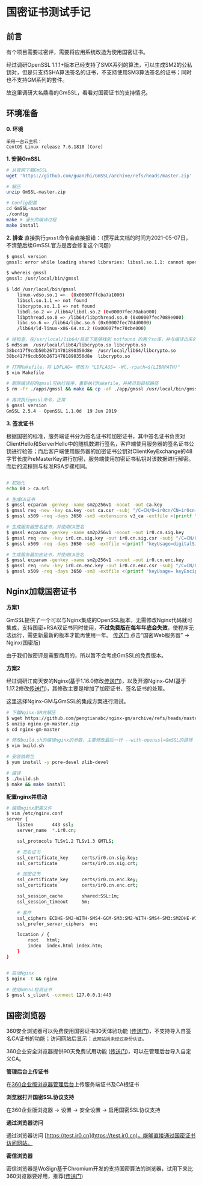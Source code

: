 # 国密证书测试手记


## 前言

有个项目需要过密评，需要将应用系统改造为使用国密证书。

经过调研OpenSSL 1.1.1+版本已经支持了SMX系列的算法，可以生成SM2的公私钥对，但是只支持SHA算法签名的证书，不支持使用SM3算法签名的证书；同时也不支持GM系列的套件。

故这里调研大名鼎鼎的GmSSL，看看对国密证书的支持情况。

## 环境准备

**0. 环境**
```
采用一台云主机： 
CentOS Linux release 7.6.1810 (Core) 
```

**1. 安装GmSSL**

```bash
# 从官网下载GmSSL
wget 'https://github.com/guanzhi/GmSSL/archive/refs/heads/master.zip' -O GmSSL-master.zip

# 解压
unzip GmSSL-master.zip

# Config配置
cd GmSSL-master
./config
make # 漫长的编译过程
make install
```

**2. 排查**
直接执行`gmssl`命令会直接报错：（撰写此文档的时间为2021-05-07日，不清楚后续GmSSL官方是否会修复这个问题）
```bash 
$ gmssl version 
gmssl: error while loading shared libraries: libssl.so.1.1: cannot open shared object file: No such file or directory

$ whereis gmssl
gmssl: /usr/local/bin/gmssl

$ ldd /usr/local/bin/gmssl 
	linux-vdso.so.1 =>  (0x00007ffcba7a1000)
	libssl.so.1.1 => not found
	libcrypto.so.1.1 => not found
	libdl.so.2 => /lib64/libdl.so.2 (0x00007fec70aba000)
	libpthread.so.0 => /lib64/libpthread.so.0 (0x00007fec7089e000)
	libc.so.6 => /lib64/libc.so.6 (0x00007fec704d0000)
	/lib64/ld-linux-x86-64.so.2 (0x00007fec70cbe000)

# 经检查，在/usr/local/lib64/目录下能够找到 notfound 的两个so库，并与编译出来的库做对比，MD5是一致的。
$ md5sum  /usr/local/lib64/libcrypto.so libcrypto.so
38bc417f9cdb50b26714781890350d8e  /usr/local/lib64/libcrypto.so
38bc417f9cdb50b26714781890350d8e  libcrypto.so

# 打开Makefile，将 LDFLAG= 修改为 "LDFLAGS= -Wl,-rpath=$(LIBRPATH)"
$ vim Makefile

# 删除编译好的gmssl可执行程序，重新执行Makefile，并拷贝到目标路径
$ rm -fr ./apps/gmssl && make && cp -af ./app/gmssl /usr/local/bin/gmssl

# 再次执行gmssl命令，正常
$ gmssl version
GmSSL 2.5.4 - OpenSSL 1.1.0d  19 Jun 2019


```

**3. 签发证书**

根据国密的标准，服务端证书分为签名证书和加密证书，其中签名证书负责对ClientHello和ServerHello中的随机数进行签名，客户端使用服务器的签名证书公钥进行验签；而后客户端使用服务器的加密证书公钥对ClientKeyExchange的48字节长度PreMasterKey进行加密，服务端使用加密证书私钥对该数据进行解密。而后的流程则与标准RSA步骤相同。

```bash

# 初始化
echo 00 > ca.srl

# 生成CA证书
$ gmssl ecparam -genkey -name sm2p256v1 -noout -out ca.key
$ gmssl req -new -key ca.key -out ca.csr -subj "/C=CN/O=ir0cn/CN=ir0cn-CA"
$ gmssl x509 -req -days 3650 -sm3 -extensions v3_ca -extfile <(printf "[v3_ca]\nbasicConstraints = CA:TRUE\n") -in ca.csr -signkey ca.key -out ca.crt

# 生成服务器签名证书，并使用CA签名
$ gmssl ecparam -genkey -name sm2p256v1 -noout -out ir0.cn.sig.key
$ gmssl req -new -key ir0.cn.sig.key -out ir0.cn.sig.csr -subj "/C=CN/O=ir0cn/CN=*.ir0.cn"
$ gmssl x509 -req -days 3650 -sm3 -extfile <(printf "keyUsage=digitalSignature,nonRepudiation\nsubjectAltName=DNS:api.ir0.cn,DNS:console.ir0.cn") -in ir0.cn.sig.csr -CA ca.crt -CAkey ca.key -out ir0.cn.sig.crt

# 生成服务器加密证书，并使用CA签名
$ gmssl ecparam -genkey -name sm2p256v1 -noout -out ir0.cn.enc.key
$ gmssl req -new -key ir0.cn.enc.key -out ir0.cn.enc.csr -subj "/C=CN/O=ir0cn/CN=*.ir0.cn"
$ gmssl x509 -req -days 3650 -sm3 -extfile <(printf "keyUsage= keyEncipherment,dataEncipherment,keyAgreement\nsubjectAltName=DNS:api.ir0.cn,DNS:console.ir0.cn") -in ir0.cn.enc.csr -CA ca.crt -CAkey ca.key -out ir0.cn.enc.crt

```


## Nginx加载国密证书

**方案1**

GmSSL提供了一个可以与Nginx集成的OpenSSL版本，无需修改Nginx代码就可集成，支持国密+RSA双证书同时使用，**不过免费版在每年年底会失效**，使程序无法运行，需更新最新的版本才能再使用一年。
[传送门](https://www.gmssl.cn/gmssl/index.jsp) 点击“国密Web服务器” -> Nginx(国密版)

由于我们做密评是需要商用的，所以暂不会考虑GmSSL的免费版本。

**方案2**

经过调研江南天安的Nginx(基于1.16.0修改[传送门](https://github.com/jntass/Nginx_Tassl))，以及开源Nginx-GM(基于1.17.2修改[传送门](https://github.com/pengtianabc/nginx-gm))，其修改主要是增加了加密证书、签名证书的处理。

这里选择Nginx-GM与GmSSL的集成方案进行测试。

```bash
# 下载Nginx-GM并解压
$ wget https://github.com/pengtianabc/nginx-gm/archive/refs/heads/master.zip -O nginx-gm-master.zip
$ unzip nginx-gm-master.zip
$ cd nginx-gm-master

# 修改build.sh的编译nginx的参数，主要修改最后一行 --with-openssl=GmSSL的路径
$ vim build.sh

# 安装依赖包
$ yum install -y pcre-devel zlib-devel

# 编译
$ ./build.sh
$ make && make install

```

**配置nginx并启动**

```bash
# 编辑nginx配置文件
$ vim /etc/nginx.conf
server {
    listen       443 ssl;
    server_name  *.ir0.cn;

    ssl_protocols TLSv1.2 TLSv1.3 GMTLS;

    # 签名证书
    ssl_certificate_key     certs/ir0.cn.sig.key;
    ssl_certificate         certs/ir0.cn.sig.crt;

    # 加密证书
    ssl_certificate_key     certs/ir0.cn.enc.key;
    ssl_certificate         certs/ir0.cn.enc.crt;

    ssl_session_cache       shared:SSL:1m;
    ssl_session_timeout     5m;

    # 套件
    ssl_ciphers ECDHE-SM2-WITH-SMS4-GCM-SM3:SM2-WITH-SMS4-SM3:SM2DHE-WITH-SMS4-SM3:ECDHE-SM2-WITH-SMS4-SM3:ECDHE-SM4-SM3:!aNull:!MD5;
    ssl_prefer_server_ciphers  on; 

    location / { 
        root   html;
        index  index.html index.htm;
    }   
}


# 启动Nginx
$ nginx -t && nginx

# 使用GmSSL检测证书
$ gmssl s_client -connect 127.0.0.1:443
```


## 国密浏览器

360安全浏览器可以免费使用国密证书30天体验功能 ([传送门](http://browser.360.cn/))，不支持导入自签名CA证书的功能；访问网站后显示：`此网站尚未经过身份认证`。

360企业安全浏览器提供90天免费试用功能 ([传送门](https://browser.360.cn/se/ver/ent.html))，可以在管理后台导入自定义CA。

**管理后台上传证书**

在[360企业版浏览器管理后台](https://saas.browser.360.cn/cerManage.html)上传服务端证书及CA根证书

**浏览器打开国密SSL协议支持**

在360企业版浏览器 -> 设置 -> 安全设置 -> 启用国密SSL协议支持

**通过浏览器访问**

通过浏览器访问 [https://test.ir0.cn](https://test.ir0.cn)，能够直接通过国密证书访问网站。


**密信浏览器**

密信浏览器是WoSign基于Chromium开发的支持国密算法的浏览器，试用下来比360浏览器要好用，推荐([传送门](https://www.mesign.com/zh-cn/browser/index.html#dow))